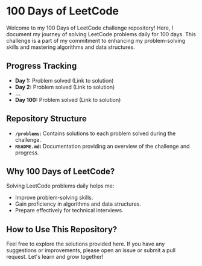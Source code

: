 # 100 Days of LeetCode

Welcome to my 100 Days of LeetCode challenge repository! Here, I document my journey of solving LeetCode problems daily for 100 days. This challenge is a part of my commitment to enhancing my problem-solving skills and mastering algorithms and data structures.

## Progress Tracking

- **Day 1:** Problem solved (Link to solution)
- **Day 2:** Problem solved (Link to solution)
- **...**
- **Day 100:** Problem solved (Link to solution)

## Repository Structure

- **`/problems`:** Contains solutions to each problem solved during the challenge.
- **`README.md`:** Documentation providing an overview of the challenge and progress.

## Why 100 Days of LeetCode?

Solving LeetCode problems daily helps me:
- Improve problem-solving skills.
- Gain proficiency in algorithms and data structures.
- Prepare effectively for technical interviews.

## How to Use This Repository?

Feel free to explore the solutions provided here. If you have any suggestions or improvements, please open an issue or submit a pull request. Let's learn and grow together!
